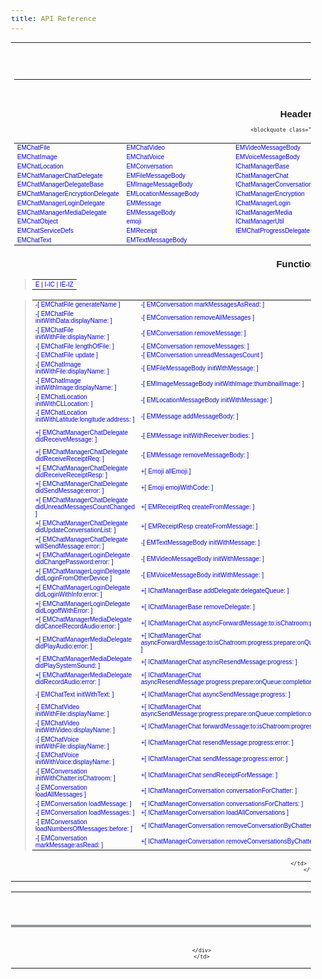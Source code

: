 ```yaml
---
title: API Reference
---
```


<!-- A big scary CSS block --><style type="text/css"><!--#pagehead { FONT-WEIGHT: bold; FONT-SIZE: 32px; COLOR: #000000; FONT-FAMILY: lucida grande, geneva, helvetica, arial, sans-serif; } td { font-size: 10px; } a:link {text-decoration: none; font-family: lucida grande, geneva, helvetica, arial, sans-serif; color: #0000ff;} a:visited {text-decoration: none; font-family: lucida grande, geneva, helvetica, arial, sans-serif; color: #0000ff;} a:visited:hover {text-decoration: underline; font-family: lucida grande, geneva, helvetica, arial, sans-serif; color: #ff6600;} a:active {text-decoration: none; font-family: lucida grande, geneva, helvetica, arial, sans-serif; color: #ff6600;} a:hover {text-decoration: underline; font-family: lucida grande, geneva, helvetica, arial, sans-serif; color: #ff6600;} h4 {text-decoration: none; font-family: lucida grande, geneva, helvetica, arial, sans-serif; font-size: tiny; font-weight: bold;} body {text-decoration: none; font-family: lucida grande, geneva, helvetica, arial, sans-serif; font-size: 10pt;} --></style>
<!-- End big scary CSS block -->
<meta name="ROBOTS" content="NOINDEX">

<a name="MYTAG"></a>

<center>

<!-- start of header -->
<!--#include virtual="/path/to/header.html"-->
<!-- end of header -->

<table border="0" cellpadding="0" cellspacing="0" width="600">
<tr height="5">
<td width="600" height="5"><br></td>
			</tr>
<tr>
<td width="600">
					<div id="pagehead"></div>
				</td>
			</tr>
<tr height="10">
<td width="600" height="10"><br></td>
			</tr>
<tr>
<td valign="top" width="600"><font face="Geneva,Helvetica,Arial" size="2"><span id="bodytext">  </span></font></td>
			</tr>
<tr height="10">
<td height="10" width="600"></td>
			</tr>
<tr height="5">
<td height="5" width="600">
					<hr alt="">
<br>
</td>
			</tr>
<tr>
<td width="600" align="center" valign="top">
<h2>Headers</h2>
				
      <blockquote class="groupindent">
<table border="0" cellpadding="1" cellspacing="0" width="420">
<tr>
<td width="33%">
<a name="group___header_EM" href="EMChatFile_h/index.html">EMChatFile</a><br>
</td>
<td width="33%">
<a href="EMChatVideo_h/index.html">EMChatVideo</a><br>
</td>
<td width="33%">
<a href="EMVideoMessageBody_h/index.html">EMVideoMessageBody</a><br>
</td>
</tr>
<tr>
<td width="33%">
<a href="EMChatImage_h/index.html">EMChatImage</a><br>
</td>
<td width="33%">
<a href="EMChatVoice_h/index.html">EMChatVoice</a><br>
</td>
<td width="33%">
<a href="EMVoiceMessageBody_h/index.html">EMVoiceMessageBody</a><br>
</td>
</tr>
<tr>
<td width="33%">
<a href="EMChatLocation_h/index.html">EMChatLocation</a><br>
</td>
<td width="33%">
<a href="EMConversation_h/index.html">EMConversation</a><br>
</td>
<td width="33%">
<a name="group___header_IC" href="IChatManagerBase_h/index.html">IChatManagerBase</a><br>
</td>
</tr>
<tr>
<td width="33%">
<a href="EMChatManagerChatDelegate_h/index.html">EMChatManagerChatDelegate</a><br>
</td>
<td width="33%">
<a href="EMFileMessageBody_h/index.html">EMFileMessageBody</a><br>
</td>
<td width="33%">
<a href="IChatManagerChat_h/index.html">IChatManagerChat</a><br>
</td>
</tr>
<tr>
<td width="33%">
<a href="EMChatManagerDelegateBase_h/index.html">EMChatManagerDelegateBase</a><br>
</td>
<td width="33%">
<a href="EMImageMessageBody_h/index.html">EMImageMessageBody</a><br>
</td>
<td width="33%">
<a href="IChatManagerConversation_h/index.html">IChatManagerConversation</a><br>
</td>
</tr>
<tr>
<td width="33%">
<a href="EMChatManagerEncryptionDelegate_h/index.html">EMChatManagerEncryptionDelegate</a><br>
</td>
<td width="33%">
<a href="EMLocationMessageBody_h/index.html">EMLocationMessageBody</a><br>
</td>
<td width="33%">
<a href="IChatManagerEncryption_h/index.html">IChatManagerEncryption</a><br>
</td>
</tr>
<tr>
<td width="33%">
<a href="EMChatManagerLoginDelegate_h/index.html">EMChatManagerLoginDelegate</a><br>
</td>
<td width="33%">
<a href="EMMessage_h/index.html">EMMessage</a><br>
</td>
<td width="33%">
<a href="IChatManagerLogin_h/index.html">IChatManagerLogin</a><br>
</td>
</tr>
<tr>
<td width="33%">
<a href="EMChatManagerMediaDelegate_h/index.html">EMChatManagerMediaDelegate</a><br>
</td>
<td width="33%">
<a href="EMMessageBody_h/index.html">EMMessageBody</a><br>
</td>
<td width="33%">
<a href="IChatManagerMedia_h/index.html">IChatManagerMedia</a><br>
</td>
</tr>
<tr>
<td width="33%">
<a href="EMChatObject_h/index.html">EMChatObject</a><br>
</td>
<td width="33%">
<a href="Emoji_h/index.html">emoji</a><br>
</td>
<td width="33%">
<a href="IChatManagerUtil_h/index.html">IChatManagerUtil</a><br>
</td>
</tr>
<tr>
<td width="33%">
<a href="EMChatServiceDefs_h/index.html">EMChatServiceDefs</a><br>
</td>
<td width="33%">
<a href="EMReceipt_h/index.html">EMReceipt</a><br>
</td>
<td width="33%">
<a name="group___header_IE" href="IEMChatProgressDelegate_h/index.html">IEMChatProgressDelegate</a><br>
</td>
</tr>
<tr>
<td width="33%">
<a href="EMChatText_h/index.html">EMChatText</a><br>
</td>
<td width="33%">
<a href="EMTextMessageBody_h/index.html">EMTextMessageBody</a><br>
</td>
<td width="33%"></td>
</tr>
</table>
</blockquote>

<h2>Functions</h2>
      <blockquote class="letterlist"><table width="80%"><tr><td>
<a href="#group___function_EM">E</a>&#160;<span class="hierpipe">|</span> 
<a href="#group___function_IC">I-IC</a>&#160;<span class="hierpipe">|</span> 
<a href="#group___function_IE">IE-IZ</a>
</td></tr></table></blockquote>
<blockquote class="groupindent">
<table border="0" cellpadding="1" cellspacing="0" width="420">
<tr>
<td width="33%">
<a logicalpath="//apple_ref/occ/instm/EMChatFile/generateName" name="group___function_EM" retarget="yes" href="EMChatFile_h/Classes/EMChatFile/index.html#//apple_ref/occ/instm/EMChatFile/generateName">-[ EMChatFile generateName ]</a><br>
</td>
<td width="33%">
<a logicalpath="//apple_ref/occ/instm/EMConversation/markMessagesAsRead:" retarget="yes" href="EMConversation_h/Classes/EMConversation/index.html#//apple_ref/occ/instm/EMConversation/markMessagesAsRead:">-[ EMConversation markMessagesAsRead: ]</a><br>
</td>
<td width="33%">
<a logicalpath="//apple_ref/occ/intfm/IChatManagerConversation/saveAllConversations" retarget="yes" href="IChatManagerConversation_h/Protocols/IChatManagerConversation/index.html#//apple_ref/occ/intfm/IChatManagerConversation/saveAllConversations">+[ IChatManagerConversation saveAllConversations ]</a><br>
</td>
</tr>
<tr>
<td width="33%">
<a logicalpath="//apple_ref/occ/instm/EMChatFile/initWithData:displayName:" retarget="yes" href="EMChatFile_h/Classes/EMChatFile/index.html#//apple_ref/occ/instm/EMChatFile/initWithData:displayName:">-[ EMChatFile initWithData:displayName: ]</a><br>
</td>
<td width="33%">
<a logicalpath="//apple_ref/occ/instm/EMConversation/removeAllMessages" retarget="yes" href="EMConversation_h/Classes/EMConversation/index.html#//apple_ref/occ/instm/EMConversation/removeAllMessages">-[ EMConversation removeAllMessages ]</a><br>
</td>
<td width="33%">
<a logicalpath="//apple_ref/occ/intfm/IChatManagerConversation/saveConversation:" retarget="yes" href="IChatManagerConversation_h/Protocols/IChatManagerConversation/index.html#//apple_ref/occ/intfm/IChatManagerConversation/saveConversation:">+[ IChatManagerConversation saveConversation: ]</a><br>
</td>
</tr>
<tr>
<td width="33%">
<a logicalpath="//apple_ref/occ/instm/EMChatFile/initWithFile:displayName:" retarget="yes" href="EMChatFile_h/Classes/EMChatFile/index.html#//apple_ref/occ/instm/EMChatFile/initWithFile:displayName:">-[ EMChatFile initWithFile:displayName: ]</a><br>
</td>
<td width="33%">
<a logicalpath="//apple_ref/occ/instm/EMConversation/removeMessage:" retarget="yes" href="EMConversation_h/Classes/EMConversation/index.html#//apple_ref/occ/instm/EMConversation/removeMessage:">-[ EMConversation removeMessage: ]</a><br>
</td>
<td width="33%">
<a logicalpath="//apple_ref/occ/intfm/IChatManagerConversation/saveConversations:" retarget="yes" href="IChatManagerConversation_h/Protocols/IChatManagerConversation/index.html#//apple_ref/occ/intfm/IChatManagerConversation/saveConversations:">+[ IChatManagerConversation saveConversations: ]</a><br>
</td>
</tr>
<tr>
<td width="33%">
<a logicalpath="//apple_ref/occ/instm/EMChatFile/lengthOfFile:" retarget="yes" href="EMChatFile_h/Classes/EMChatFile/index.html#//apple_ref/occ/instm/EMChatFile/lengthOfFile:">-[ EMChatFile lengthOfFile: ]</a><br>
</td>
<td width="33%">
<a logicalpath="//apple_ref/occ/instm/EMConversation/removeMessages:" retarget="yes" href="EMConversation_h/Classes/EMConversation/index.html#//apple_ref/occ/instm/EMConversation/removeMessages:">-[ EMConversation removeMessages: ]</a><br>
</td>
<td width="33%">
<a logicalpath="//apple_ref/occ/intfm/IChatManagerConversation/totalUnreadMessagesCount" retarget="yes" href="IChatManagerConversation_h/Protocols/IChatManagerConversation/index.html#//apple_ref/occ/intfm/IChatManagerConversation/totalUnreadMessagesCount">+[ IChatManagerConversation totalUnreadMessagesCount ]</a><br>
</td>
</tr>
<tr>
<td width="33%">
<a logicalpath="//apple_ref/occ/instm/EMChatFile/update" retarget="yes" href="EMChatFile_h/Classes/EMChatFile/index.html#//apple_ref/occ/instm/EMChatFile/update">-[ EMChatFile update ]</a><br>
</td>
<td width="33%">
<a logicalpath="//apple_ref/occ/instm/EMConversation/unreadMessagesCount" retarget="yes" href="EMConversation_h/Classes/EMConversation/index.html#//apple_ref/occ/instm/EMConversation/unreadMessagesCount">-[ EMConversation unreadMessagesCount ]</a><br>
</td>
<td width="33%">
<a logicalpath="//apple_ref/occ/intfm/IChatManagerConversation/unreadConversationsCount" retarget="yes" href="IChatManagerConversation_h/Protocols/IChatManagerConversation/index.html#//apple_ref/occ/intfm/IChatManagerConversation/unreadConversationsCount">+[ IChatManagerConversation unreadConversationsCount ]</a><br>
</td>
</tr>
<tr>
<td width="33%">
<a logicalpath="//apple_ref/occ/instm/EMChatImage/initWithFile:displayName:" retarget="yes" href="EMChatImage_h/Classes/EMChatImage/index.html#//apple_ref/occ/instm/EMChatImage/initWithFile:displayName:">-[ EMChatImage initWithFile:displayName: ]</a><br>
</td>
<td width="33%">
<a logicalpath="//apple_ref/occ/instm/EMFileMessageBody/initWithMessage:" retarget="yes" href="EMFileMessageBody_h/Classes/EMFileMessageBody/index.html#//apple_ref/occ/instm/EMFileMessageBody/initWithMessage:">-[ EMFileMessageBody initWithMessage: ]</a><br>
</td>
<td width="33%">
<a logicalpath="//apple_ref/occ/intfm/IChatManagerConversation/unreadMessagesCountForConversation:" retarget="yes" href="IChatManagerConversation_h/Protocols/IChatManagerConversation/index.html#//apple_ref/occ/intfm/IChatManagerConversation/unreadMessagesCountForConversation:">+[ IChatManagerConversation unreadMessagesCountForConversation: ]</a><br>
</td>
</tr>
<tr>
<td width="33%">
<a logicalpath="//apple_ref/occ/instm/EMChatImage/initWithImage:displayName:" retarget="yes" href="EMChatImage_h/Classes/EMChatImage/index.html#//apple_ref/occ/instm/EMChatImage/initWithImage:displayName:">-[ EMChatImage initWithImage:displayName: ]</a><br>
</td>
<td width="33%">
<a logicalpath="//apple_ref/occ/instm/EMImageMessageBody/initWithImage:thumbnailImage:" retarget="yes" href="EMImageMessageBody_h/Classes/EMImageMessageBody/index.html#//apple_ref/occ/instm/EMImageMessageBody/initWithImage:thumbnailImage:">-[ EMImageMessageBody initWithImage:thumbnailImage: ]</a><br>
</td>
<td width="33%">
<a logicalpath="//apple_ref/occ/intfm/IChatManagerEncryption/decryptMessage:forKey:" retarget="yes" href="IChatManagerEncryption_h/Protocols/IChatManagerEncryption/index.html#//apple_ref/occ/intfm/IChatManagerEncryption/decryptMessage:forKey:">+[ IChatManagerEncryption decryptMessage:forKey: ]</a><br>
</td>
</tr>
<tr>
<td width="33%">
<a logicalpath="//apple_ref/occ/instm/EMChatLocation/initWithCLLocation:" retarget="yes" href="EMChatLocation_h/Classes/EMChatLocation/index.html#//apple_ref/occ/instm/EMChatLocation/initWithCLLocation:">-[ EMChatLocation initWithCLLocation: ]</a><br>
</td>
<td width="33%">
<a logicalpath="//apple_ref/occ/instm/EMLocationMessageBody/initWithMessage:" retarget="yes" href="EMLocationMessageBody_h/Classes/EMLocationMessageBody/index.html#//apple_ref/occ/instm/EMLocationMessageBody/initWithMessage:">-[ EMLocationMessageBody initWithMessage: ]</a><br>
</td>
<td width="33%">
<a logicalpath="//apple_ref/occ/intfm/IChatManagerEncryption/encryptMessage:forKey:" retarget="yes" href="IChatManagerEncryption_h/Protocols/IChatManagerEncryption/index.html#//apple_ref/occ/intfm/IChatManagerEncryption/encryptMessage:forKey:">+[ IChatManagerEncryption encryptMessage:forKey: ]</a><br>
</td>
</tr>
<tr>
<td width="33%">
<a logicalpath="//apple_ref/occ/instm/EMChatLocation/initWithLatitude:longitude:address:" retarget="yes" href="EMChatLocation_h/Classes/EMChatLocation/index.html#//apple_ref/occ/instm/EMChatLocation/initWithLatitude:longitude:address:">-[ EMChatLocation initWithLatitude:longitude:address: ]</a><br>
</td>
<td width="33%">
<a logicalpath="//apple_ref/occ/instm/EMMessage/addMessageBody:" retarget="yes" href="EMMessage_h/Classes/EMMessage/index.html#//apple_ref/occ/instm/EMMessage/addMessageBody:">-[ EMMessage addMessageBody: ]</a><br>
</td>
<td width="33%">
<a logicalpath="//apple_ref/occ/intfm/IChatManagerLogin/asyncChangePassword:newPassword:forUser:" retarget="yes" href="IChatManagerLogin_h/Protocols/IChatManagerLogin/index.html#//apple_ref/occ/intfm/IChatManagerLogin/asyncChangePassword:newPassword:forUser:completion:onQueue:">+[ IChatManagerLogin asyncChangePassword:newPassword:forUser: ]</a><br>
</td>
</tr>
<tr>
<td width="33%">
<a logicalpath="//apple_ref/occ/intfm/EMChatManagerChatDelegate/didReceiveMessage:" retarget="yes" href="EMChatManagerChatDelegate_h/Protocols/EMChatManagerChatDelegate/index.html#//apple_ref/occ/intfm/EMChatManagerChatDelegate/didReceiveMessage:">+[ EMChatManagerChatDelegate didReceiveMessage: ]</a><br>
</td>
<td width="33%">
<a logicalpath="//apple_ref/occ/instm/EMMessage/initWithReceiver:bodies:" retarget="yes" href="EMMessage_h/Classes/EMMessage/index.html#//apple_ref/occ/instm/EMMessage/initWithReceiver:bodies:">-[ EMMessage initWithReceiver:bodies: ]</a><br>
</td>
<td width="33%">
<a logicalpath="//apple_ref/occ/intfm/IChatManagerLogin/asyncChangePassword:newPassword:forUser:completion:onQueue:" retarget="yes" href="IChatManagerLogin_h/Protocols/IChatManagerLogin/index.html#//apple_ref/occ/intfm/IChatManagerLogin/asyncChangePassword:newPassword:forUser:completion:onQueue:">+[ IChatManagerLogin asyncChangePassword:newPassword:forUser:completion:onQueue: ]</a><br>
</td>
</tr>
<tr>
<td width="33%">
<a logicalpath="//apple_ref/occ/intfm/EMChatManagerChatDelegate/didReceiveReceiptReq:" retarget="yes" href="EMChatManagerChatDelegate_h/Protocols/EMChatManagerChatDelegate/index.html#//apple_ref/occ/intfm/EMChatManagerChatDelegate/didReceiveReceiptReq:">+[ EMChatManagerChatDelegate didReceiveReceiptReq: ]</a><br>
</td>
<td width="33%">
<a logicalpath="//apple_ref/occ/instm/EMMessage/removeMessageBody:" retarget="yes" href="EMMessage_h/Classes/EMMessage/index.html#//apple_ref/occ/instm/EMMessage/removeMessageBody:">-[ EMMessage removeMessageBody: ]</a><br>
</td>
<td width="33%">
<a logicalpath="//apple_ref/occ/intfm/IChatManagerLogin/asyncLoginWithUsername:password:" retarget="yes" href="IChatManagerLogin_h/Protocols/IChatManagerLogin/index.html#//apple_ref/occ/intfm/IChatManagerLogin/asyncLoginWithUsername:password:completion:onQueue:">+[ IChatManagerLogin asyncLoginWithUsername:password: ]</a><br>
</td>
</tr>
<tr>
<td width="33%">
<a logicalpath="//apple_ref/occ/intfm/EMChatManagerChatDelegate/didReceiveReceiptResp:" retarget="yes" href="EMChatManagerChatDelegate_h/Protocols/EMChatManagerChatDelegate/index.html#//apple_ref/occ/intfm/EMChatManagerChatDelegate/didReceiveReceiptResp:">+[ EMChatManagerChatDelegate didReceiveReceiptResp: ]</a><br>
</td>
<td width="33%">
<a logicalpath="//apple_ref/occ/clm/Emoji/allEmoji" retarget="yes" href="Emoji_h/Classes/Emoji/index.html#//apple_ref/occ/clm/Emoji/allEmoji">+[ Emoji allEmoji ]</a><br>
</td>
<td width="33%">
<a logicalpath="//apple_ref/occ/intfm/IChatManagerLogin/asyncLoginWithUsername:password:completion:onQueue:" retarget="yes" href="IChatManagerLogin_h/Protocols/IChatManagerLogin/index.html#//apple_ref/occ/intfm/IChatManagerLogin/asyncLoginWithUsername:password:completion:onQueue:">+[ IChatManagerLogin asyncLoginWithUsername:password:completion:onQueue: ]</a><br>
</td>
</tr>
<tr>
<td width="33%">
<a logicalpath="//apple_ref/occ/intfm/EMChatManagerChatDelegate/didSendMessage:error:" retarget="yes" href="EMChatManagerChatDelegate_h/Protocols/EMChatManagerChatDelegate/index.html#//apple_ref/occ/intfm/EMChatManagerChatDelegate/didSendMessage:error:">+[ EMChatManagerChatDelegate didSendMessage:error: ]</a><br>
</td>
<td width="33%">
<a logicalpath="//apple_ref/occ/clm/Emoji/emojiWithCode:" retarget="yes" href="Emoji_h/Classes/Emoji/index.html#//apple_ref/occ/clm/Emoji/emojiWithCode:">+[ Emoji emojiWithCode: ]</a><br>
</td>
<td width="33%">
<a logicalpath="//apple_ref/occ/intfm/IChatManagerLogin/asyncLogoff" retarget="yes" href="IChatManagerLogin_h/Protocols/IChatManagerLogin/index.html#//apple_ref/occ/intfm/IChatManagerLogin/asyncLogoffWithCompletion:onQueue:">+[ IChatManagerLogin asyncLogoff ]</a><br>
</td>
</tr>
<tr>
<td width="33%">
<a logicalpath="//apple_ref/occ/intfm/EMChatManagerChatDelegate/didUnreadMessagesCountChanged" retarget="yes" href="EMChatManagerChatDelegate_h/Protocols/EMChatManagerChatDelegate/index.html#//apple_ref/occ/intfm/EMChatManagerChatDelegate/didUnreadMessagesCountChanged">+[ EMChatManagerChatDelegate didUnreadMessagesCountChanged ]</a><br>
</td>
<td width="33%">
<a logicalpath="//apple_ref/occ/clm/EMReceiptReq/createFromMessage:" retarget="yes" href="EMReceipt_h/Classes/EMReceiptReq/index.html#//apple_ref/occ/clm/EMReceiptReq/createFromMessage:">+[ EMReceiptReq createFromMessage: ]</a><br>
</td>
<td width="33%">
<a logicalpath="//apple_ref/occ/intfm/IChatManagerLogin/asyncLogoffWithCompletion:onQueue:" retarget="yes" href="IChatManagerLogin_h/Protocols/IChatManagerLogin/index.html#//apple_ref/occ/intfm/IChatManagerLogin/asyncLogoffWithCompletion:onQueue:">+[ IChatManagerLogin asyncLogoffWithCompletion:onQueue: ]</a><br>
</td>
</tr>
<tr>
<td width="33%">
<a logicalpath="//apple_ref/occ/intfm/EMChatManagerChatDelegate/didUpdateConversationList:" retarget="yes" href="EMChatManagerChatDelegate_h/Protocols/EMChatManagerChatDelegate/index.html#//apple_ref/occ/intfm/EMChatManagerChatDelegate/didUpdateConversationList:">+[ EMChatManagerChatDelegate didUpdateConversationList: ]</a><br>
</td>
<td width="33%">
<a logicalpath="//apple_ref/occ/clm/EMReceiptResp/createFromMessage:" retarget="yes" href="EMReceipt_h/Classes/EMReceiptResp/index.html#//apple_ref/occ/clm/EMReceiptResp/createFromMessage:">+[ EMReceiptResp createFromMessage: ]</a><br>
</td>
<td width="33%">
<a logicalpath="//apple_ref/occ/intfm/IChatManagerLogin/changePassword:newPassword:forUser:error:" retarget="yes" href="IChatManagerLogin_h/Protocols/IChatManagerLogin/index.html#//apple_ref/occ/intfm/IChatManagerLogin/changePassword:newPassword:forUser:error:">+[ IChatManagerLogin changePassword:newPassword:forUser:error: ]</a><br>
</td>
</tr>
<tr>
<td width="33%">
<a logicalpath="//apple_ref/occ/intfm/EMChatManagerChatDelegate/willSendMessage:error:" retarget="yes" href="EMChatManagerChatDelegate_h/Protocols/EMChatManagerChatDelegate/index.html#//apple_ref/occ/intfm/EMChatManagerChatDelegate/willSendMessage:error:">+[ EMChatManagerChatDelegate willSendMessage:error: ]</a><br>
</td>
<td width="33%">
<a logicalpath="//apple_ref/occ/instm/EMTextMessageBody/initWithMessage:" retarget="yes" href="EMTextMessageBody_h/Classes/EMTextMessageBody/index.html#//apple_ref/occ/instm/EMTextMessageBody/initWithMessage:">-[ EMTextMessageBody initWithMessage: ]</a><br>
</td>
<td width="33%">
<a logicalpath="//apple_ref/occ/intfm/IChatManagerLogin/loginWithUsername:password:error:" retarget="yes" href="IChatManagerLogin_h/Protocols/IChatManagerLogin/index.html#//apple_ref/occ/intfm/IChatManagerLogin/loginWithUsername:password:error:">+[ IChatManagerLogin loginWithUsername:password:error: ]</a><br>
</td>
</tr>
<tr>
<td width="33%">
<a logicalpath="//apple_ref/occ/intfm/EMChatManagerLoginDelegate/didChangePassword:error:" retarget="yes" href="EMChatManagerLoginDelegate_h/Protocols/EMChatManagerLoginDelegate/index.html#//apple_ref/occ/intfm/EMChatManagerLoginDelegate/didChangePassword:error:">+[ EMChatManagerLoginDelegate didChangePassword:error: ]</a><br>
</td>
<td width="33%">
<a logicalpath="//apple_ref/occ/instm/EMVideoMessageBody/initWithMessage:" retarget="yes" href="EMVideoMessageBody_h/Classes/EMVideoMessageBody/index.html#//apple_ref/occ/instm/EMVideoMessageBody/initWithMessage:">-[ EMVideoMessageBody initWithMessage: ]</a><br>
</td>
<td width="33%">
<a logicalpath="//apple_ref/occ/intfm/IChatManagerLogin/logoffWithError:" retarget="yes" href="IChatManagerLogin_h/Protocols/IChatManagerLogin/index.html#//apple_ref/occ/intfm/IChatManagerLogin/logoffWithError:">+[ IChatManagerLogin logoffWithError: ]</a><br>
</td>
</tr>
<tr>
<td width="33%">
<a logicalpath="//apple_ref/occ/intfm/EMChatManagerLoginDelegate/didLoginFromOtherDevice" retarget="yes" href="EMChatManagerLoginDelegate_h/Protocols/EMChatManagerLoginDelegate/index.html#//apple_ref/occ/intfm/EMChatManagerLoginDelegate/didLoginFromOtherDevice">+[ EMChatManagerLoginDelegate didLoginFromOtherDevice ]</a><br>
</td>
<td width="33%">
<a logicalpath="//apple_ref/occ/instm/EMVoiceMessageBody/initWithMessage:" retarget="yes" href="EMVoiceMessageBody_h/Classes/EMVoiceMessageBody/index.html#//apple_ref/occ/instm/EMVoiceMessageBody/initWithMessage:">-[ EMVoiceMessageBody initWithMessage: ]</a><br>
</td>
<td width="33%">
<a logicalpath="//apple_ref/occ/intfm/IChatManagerMedia/asyncCancelRecordingAudio" retarget="yes" href="IChatManagerMedia_h/Protocols/IChatManagerMedia/index.html#//apple_ref/occ/intfm/IChatManagerMedia/asyncCancelRecordingAudio">+[ IChatManagerMedia asyncCancelRecordingAudio ]</a><br>
</td>
</tr>
<tr>
<td width="33%">
<a logicalpath="//apple_ref/occ/intfm/EMChatManagerLoginDelegate/didLoginWithInfo:error:" retarget="yes" href="EMChatManagerLoginDelegate_h/Protocols/EMChatManagerLoginDelegate/index.html#//apple_ref/occ/intfm/EMChatManagerLoginDelegate/didLoginWithInfo:error:">+[ EMChatManagerLoginDelegate didLoginWithInfo:error: ]</a><br>
</td>
<td width="33%">
<a logicalpath="//apple_ref/occ/intfm/IChatManagerBase/addDelegate:delegateQueue:" name="group___function_IC" retarget="yes" href="IChatManagerBase_h/Protocols/IChatManagerBase/index.html#//apple_ref/occ/intfm/IChatManagerBase/addDelegate:delegateQueue:">+[ IChatManagerBase addDelegate:delegateQueue: ]</a><br>
</td>
<td width="33%">
<a logicalpath="//apple_ref/occ/intfm/IChatManagerMedia/asyncCancelRecordingAudioWithCompletion:onQueue:" retarget="yes" href="IChatManagerMedia_h/Protocols/IChatManagerMedia/index.html#//apple_ref/occ/intfm/IChatManagerMedia/asyncCancelRecordingAudioWithCompletion:onQueue:">+[ IChatManagerMedia asyncCancelRecordingAudioWithCompletion:onQueue: ]</a><br>
</td>
</tr>
<tr>
<td width="33%">
<a logicalpath="//apple_ref/occ/intfm/EMChatManagerLoginDelegate/didLogoffWithError:" retarget="yes" href="EMChatManagerLoginDelegate_h/Protocols/EMChatManagerLoginDelegate/index.html#//apple_ref/occ/intfm/EMChatManagerLoginDelegate/didLogoffWithError:">+[ EMChatManagerLoginDelegate didLogoffWithError: ]</a><br>
</td>
<td width="33%">
<a logicalpath="//apple_ref/occ/intfm/IChatManagerBase/removeDelegate:" retarget="yes" href="IChatManagerBase_h/Protocols/IChatManagerBase/index.html#//apple_ref/occ/intfm/IChatManagerBase/removeDelegate:">+[ IChatManagerBase removeDelegate: ]</a><br>
</td>
<td width="33%">
<a logicalpath="//apple_ref/occ/intfm/IChatManagerMedia/asyncPlayAudio:" retarget="yes" href="IChatManagerMedia_h/Protocols/IChatManagerMedia/index.html#//apple_ref/occ/intfm/IChatManagerMedia/asyncPlayAudio:">+[ IChatManagerMedia asyncPlayAudio: ]</a><br>
</td>
</tr>
<tr>
<td width="33%">
<a logicalpath="//apple_ref/occ/intfm/EMChatManagerMediaDelegate/didCancelRecordAudio:error:" retarget="yes" href="EMChatManagerMediaDelegate_h/Protocols/EMChatManagerMediaDelegate/index.html#//apple_ref/occ/intfm/EMChatManagerMediaDelegate/didCancelRecordAudio:error:">+[ EMChatManagerMediaDelegate didCancelRecordAudio:error: ]</a><br>
</td>
<td width="33%">
<a logicalpath="//apple_ref/occ/intfm/IChatManagerChat/asyncForwardMessage:to:isChatroom:progress:" retarget="yes" href="IChatManagerChat_h/Protocols/IChatManagerChat/index.html#//apple_ref/occ/intfm/IChatManagerChat/asyncForwardMessage:to:isChatroom:progress:">+[ IChatManagerChat asyncForwardMessage:to:isChatroom:progress: ]</a><br>
</td>
<td width="33%">
<a logicalpath="//apple_ref/occ/intfm/IChatManagerMedia/asyncPlayAudio:completion:onQueue:" retarget="yes" href="IChatManagerMedia_h/Protocols/IChatManagerMedia/index.html#//apple_ref/occ/intfm/IChatManagerMedia/asyncPlayAudio:completion:onQueue:">+[ IChatManagerMedia asyncPlayAudio:completion:onQueue: ]</a><br>
</td>
</tr>
<tr>
<td width="33%">
<a logicalpath="//apple_ref/occ/intfm/EMChatManagerMediaDelegate/didPlayAudio:error:" retarget="yes" href="EMChatManagerMediaDelegate_h/Protocols/EMChatManagerMediaDelegate/index.html#//apple_ref/occ/intfm/EMChatManagerMediaDelegate/didPlayAudio:error:">+[ EMChatManagerMediaDelegate didPlayAudio:error: ]</a><br>
</td>
<td width="33%">
<a logicalpath="//apple_ref/occ/intfm/IChatManagerChat/asyncForwardMessage:to:isChatroom:progress:prepare:onQueue:completion:onQueue:" retarget="yes" href="IChatManagerChat_h/Protocols/IChatManagerChat/index.html#//apple_ref/occ/intfm/IChatManagerChat/asyncForwardMessage:to:isChatroom:progress:prepare:onQueue:completion:onQueue:">+[ IChatManagerChat asyncForwardMessage:to:isChatroom:progress:prepare:onQueue:completion:onQueue: ]</a><br>
</td>
<td width="33%">
<a logicalpath="//apple_ref/occ/intfm/IChatManagerMedia/asyncPlayNewMessageSound" retarget="yes" href="IChatManagerMedia_h/Protocols/IChatManagerMedia/index.html#//apple_ref/occ/intfm/IChatManagerMedia/asyncPlayNewMessageSound">+[ IChatManagerMedia asyncPlayNewMessageSound ]</a><br>
</td>
</tr>
<tr>
<td width="33%">
<a logicalpath="//apple_ref/occ/intfm/EMChatManagerMediaDelegate/didPlaySystemSound:" retarget="yes" href="EMChatManagerMediaDelegate_h/Protocols/EMChatManagerMediaDelegate/index.html#//apple_ref/occ/intfm/EMChatManagerMediaDelegate/didPlaySystemSound:">+[ EMChatManagerMediaDelegate didPlaySystemSound: ]</a><br>
</td>
<td width="33%">
<a logicalpath="//apple_ref/occ/intfm/IChatManagerChat/asyncResendMessage:progress:" retarget="yes" href="IChatManagerChat_h/Protocols/IChatManagerChat/index.html#//apple_ref/occ/intfm/IChatManagerChat/asyncResendMessage:progress:">+[ IChatManagerChat asyncResendMessage:progress: ]</a><br>
</td>
<td width="33%">
<a logicalpath="//apple_ref/occ/intfm/IChatManagerMedia/asyncPlayNewMessageWithCompletion:onQueue:" retarget="yes" href="IChatManagerMedia_h/Protocols/IChatManagerMedia/index.html#//apple_ref/occ/intfm/IChatManagerMedia/asyncPlayNewMessageWithCompletion:onQueue:">+[ IChatManagerMedia asyncPlayNewMessageWithCompletion:onQueue: ]</a><br>
</td>
</tr>
<tr>
<td width="33%">
<a logicalpath="//apple_ref/occ/intfm/EMChatManagerMediaDelegate/didRecordAudio:error:" retarget="yes" href="EMChatManagerMediaDelegate_h/Protocols/EMChatManagerMediaDelegate/index.html#//apple_ref/occ/intfm/EMChatManagerMediaDelegate/didRecordAudio:error:">+[ EMChatManagerMediaDelegate didRecordAudio:error: ]</a><br>
</td>
<td width="33%">
<a logicalpath="//apple_ref/occ/intfm/IChatManagerChat/asyncResendMessage:progress:prepare:onQueue:completion:onQueue:" retarget="yes" href="IChatManagerChat_h/Protocols/IChatManagerChat/index.html#//apple_ref/occ/intfm/IChatManagerChat/asyncResendMessage:progress:prepare:onQueue:completion:onQueue:">+[ IChatManagerChat asyncResendMessage:progress:prepare:onQueue:completion:onQueue: ]</a><br>
</td>
<td width="33%">
<a logicalpath="//apple_ref/occ/intfm/IChatManagerMedia/asyncPlayVibration" retarget="yes" href="IChatManagerMedia_h/Protocols/IChatManagerMedia/index.html#//apple_ref/occ/intfm/IChatManagerMedia/asyncPlayVibration">+[ IChatManagerMedia asyncPlayVibration ]</a><br>
</td>
</tr>
<tr>
<td width="33%">
<a logicalpath="//apple_ref/occ/instm/EMChatText/initWithText:" retarget="yes" href="EMChatText_h/Classes/EMChatText/index.html#//apple_ref/occ/instm/EMChatText/initWithText:">-[ EMChatText initWithText: ]</a><br>
</td>
<td width="33%">
<a logicalpath="//apple_ref/occ/intfm/IChatManagerChat/asyncSendMessage:progress:" retarget="yes" href="IChatManagerChat_h/Protocols/IChatManagerChat/index.html#//apple_ref/occ/intfm/IChatManagerChat/asyncSendMessage:progress:">+[ IChatManagerChat asyncSendMessage:progress: ]</a><br>
</td>
<td width="33%">
<a logicalpath="//apple_ref/occ/intfm/IChatManagerMedia/asyncPlayVibrationWithCompletion:onQueue:" retarget="yes" href="IChatManagerMedia_h/Protocols/IChatManagerMedia/index.html#//apple_ref/occ/intfm/IChatManagerMedia/asyncPlayVibrationWithCompletion:onQueue:">+[ IChatManagerMedia asyncPlayVibrationWithCompletion:onQueue: ]</a><br>
</td>
</tr>
<tr>
<td width="33%">
<a logicalpath="//apple_ref/occ/instm/EMChatVideo/initWithFile:displayName:" retarget="yes" href="EMChatVideo_h/Classes/EMChatVideo/index.html#//apple_ref/occ/instm/EMChatVideo/initWithFile:displayName:">-[ EMChatVideo initWithFile:displayName: ]</a><br>
</td>
<td width="33%">
<a logicalpath="//apple_ref/occ/intfm/IChatManagerChat/asyncSendMessage:progress:prepare:onQueue:completion:onQueue:" retarget="yes" href="IChatManagerChat_h/Protocols/IChatManagerChat/index.html#//apple_ref/occ/intfm/IChatManagerChat/asyncSendMessage:progress:prepare:onQueue:completion:onQueue:">+[ IChatManagerChat asyncSendMessage:progress:prepare:onQueue:completion:onQueue: ]</a><br>
</td>
<td width="33%">
<a logicalpath="//apple_ref/occ/intfm/IChatManagerMedia/asyncStopRecordingAudio" retarget="yes" href="IChatManagerMedia_h/Protocols/IChatManagerMedia/index.html#//apple_ref/occ/intfm/IChatManagerMedia/asyncStopRecordingAudio">+[ IChatManagerMedia asyncStopRecordingAudio ]</a><br>
</td>
</tr>
<tr>
<td width="33%">
<a logicalpath="//apple_ref/occ/instm/EMChatVideo/initWithVideo:displayName:" retarget="yes" href="EMChatVideo_h/Classes/EMChatVideo/index.html#//apple_ref/occ/instm/EMChatVideo/initWithVideo:displayName:">-[ EMChatVideo initWithVideo:displayName: ]</a><br>
</td>
<td width="33%">
<a logicalpath="//apple_ref/occ/intfm/IChatManagerChat/forwardMessage:to:isChatroom:progress:error:" retarget="yes" href="IChatManagerChat_h/Protocols/IChatManagerChat/index.html#//apple_ref/occ/intfm/IChatManagerChat/forwardMessage:to:isChatroom:progress:error:">+[ IChatManagerChat forwardMessage:to:isChatroom:progress:error: ]</a><br>
</td>
<td width="33%">
<a logicalpath="//apple_ref/occ/intfm/IChatManagerMedia/asyncStopRecordingAudioWithCompletion:onQueue:" retarget="yes" href="IChatManagerMedia_h/Protocols/IChatManagerMedia/index.html#//apple_ref/occ/intfm/IChatManagerMedia/asyncStopRecordingAudioWithCompletion:onQueue:">+[ IChatManagerMedia asyncStopRecordingAudioWithCompletion:onQueue: ]</a><br>
</td>
</tr>
<tr>
<td width="33%">
<a logicalpath="//apple_ref/occ/instm/EMChatVoice/initWithFile:displayName:" retarget="yes" href="EMChatVoice_h/Classes/EMChatVoice/index.html#//apple_ref/occ/instm/EMChatVoice/initWithFile:displayName:">-[ EMChatVoice initWithFile:displayName: ]</a><br>
</td>
<td width="33%">
<a logicalpath="//apple_ref/occ/intfm/IChatManagerChat/resendMessage:progress:error:" retarget="yes" href="IChatManagerChat_h/Protocols/IChatManagerChat/index.html#//apple_ref/occ/intfm/IChatManagerChat/resendMessage:progress:error:">+[ IChatManagerChat resendMessage:progress:error: ]</a><br>
</td>
<td width="33%">
<a logicalpath="//apple_ref/occ/intfm/IChatManagerMedia/isPlayingAudio" retarget="yes" href="IChatManagerMedia_h/Protocols/IChatManagerMedia/index.html#//apple_ref/occ/intfm/IChatManagerMedia/isPlayingAudio">+[ IChatManagerMedia isPlayingAudio ]</a><br>
</td>
</tr>
<tr>
<td width="33%">
<a logicalpath="//apple_ref/occ/instm/EMChatVoice/initWithVoice:displayName:" retarget="yes" href="EMChatVoice_h/Classes/EMChatVoice/index.html#//apple_ref/occ/instm/EMChatVoice/initWithVoice:displayName:">-[ EMChatVoice initWithVoice:displayName: ]</a><br>
</td>
<td width="33%">
<a logicalpath="//apple_ref/occ/intfm/IChatManagerChat/sendMessage:progress:error:" retarget="yes" href="IChatManagerChat_h/Protocols/IChatManagerChat/index.html#//apple_ref/occ/intfm/IChatManagerChat/sendMessage:progress:error:">+[ IChatManagerChat sendMessage:progress:error: ]</a><br>
</td>
<td width="33%">
<a logicalpath="//apple_ref/occ/intfm/IChatManagerMedia/isPlayingAudioChat:" retarget="yes" href="IChatManagerMedia_h/Protocols/IChatManagerMedia/index.html#//apple_ref/occ/intfm/IChatManagerMedia/isPlayingAudioChat:">+[ IChatManagerMedia isPlayingAudioChat: ]</a><br>
</td>
</tr>
<tr>
<td width="33%">
<a logicalpath="//apple_ref/occ/instm/EMConversation/initWithChatter:isChatroom:" retarget="yes" href="EMConversation_h/Classes/EMConversation/index.html#//apple_ref/occ/instm/EMConversation/initWithChatter:isChatroom:">-[ EMConversation initWithChatter:isChatroom: ]</a><br>
</td>
<td width="33%">
<a logicalpath="//apple_ref/occ/intfm/IChatManagerChat/sendReceiptForMessage:" retarget="yes" href="IChatManagerChat_h/Protocols/IChatManagerChat/index.html#//apple_ref/occ/intfm/IChatManagerChat/sendReceiptForMessage:">+[ IChatManagerChat sendReceiptForMessage: ]</a><br>
</td>
<td width="33%">
<a logicalpath="//apple_ref/occ/intfm/IChatManagerMedia/peekRecorderVoiceMeter" retarget="yes" href="IChatManagerMedia_h/Protocols/IChatManagerMedia/index.html#//apple_ref/occ/intfm/IChatManagerMedia/peekRecorderVoiceMeter">+[ IChatManagerMedia peekRecorderVoiceMeter ]</a><br>
</td>
</tr>
<tr>
<td width="33%">
<a logicalpath="//apple_ref/occ/instm/EMConversation/loadAllMessages" retarget="yes" href="EMConversation_h/Classes/EMConversation/index.html#//apple_ref/occ/instm/EMConversation/loadAllMessages">-[ EMConversation loadAllMessages ]</a><br>
</td>
<td width="33%">
<a logicalpath="//apple_ref/occ/intfm/IChatManagerConversation/conversationForChatter:" retarget="yes" href="IChatManagerConversation_h/Protocols/IChatManagerConversation/index.html#//apple_ref/occ/intfm/IChatManagerConversation/conversationForChatter:">+[ IChatManagerConversation conversationForChatter: ]</a><br>
</td>
<td width="33%">
<a logicalpath="//apple_ref/occ/intfm/IChatManagerMedia/playNewMessageSound" retarget="yes" href="IChatManagerMedia_h/Protocols/IChatManagerMedia/index.html#//apple_ref/occ/intfm/IChatManagerMedia/playNewMessageSound">+[ IChatManagerMedia playNewMessageSound ]</a><br>
</td>
</tr>
<tr>
<td width="33%">
<a logicalpath="//apple_ref/occ/instm/EMConversation/loadMessage:" retarget="yes" href="EMConversation_h/Classes/EMConversation/index.html#//apple_ref/occ/instm/EMConversation/loadMessage:">-[ EMConversation loadMessage: ]</a><br>
</td>
<td width="33%">
<a logicalpath="//apple_ref/occ/intfm/IChatManagerConversation/conversationsForChatters:" retarget="yes" href="IChatManagerConversation_h/Protocols/IChatManagerConversation/index.html#//apple_ref/occ/intfm/IChatManagerConversation/conversationsForChatters:">+[ IChatManagerConversation conversationsForChatters: ]</a><br>
</td>
<td width="33%">
<a logicalpath="//apple_ref/occ/intfm/IChatManagerMedia/playVibration" retarget="yes" href="IChatManagerMedia_h/Protocols/IChatManagerMedia/index.html#//apple_ref/occ/intfm/IChatManagerMedia/playVibration">+[ IChatManagerMedia playVibration ]</a><br>
</td>
</tr>
<tr>
<td width="33%">
<a logicalpath="//apple_ref/occ/instm/EMConversation/loadMessages:" retarget="yes" href="EMConversation_h/Classes/EMConversation/index.html#//apple_ref/occ/instm/EMConversation/loadMessages:">-[ EMConversation loadMessages: ]</a><br>
</td>
<td width="33%">
<a logicalpath="//apple_ref/occ/intfm/IChatManagerConversation/loadAllConversations" retarget="yes" href="IChatManagerConversation_h/Protocols/IChatManagerConversation/index.html#//apple_ref/occ/intfm/IChatManagerConversation/loadAllConversations">+[ IChatManagerConversation loadAllConversations ]</a><br>
</td>
<td width="33%">
<a logicalpath="//apple_ref/occ/intfm/IChatManagerMedia/startRecordingAudioWithError:" retarget="yes" href="IChatManagerMedia_h/Protocols/IChatManagerMedia/index.html#//apple_ref/occ/intfm/IChatManagerMedia/startRecordingAudioWithError:">+[ IChatManagerMedia startRecordingAudioWithError: ]</a><br>
</td>
</tr>
<tr>
<td width="33%">
<a logicalpath="//apple_ref/occ/instm/EMConversation/loadNumbersOfMessages:before:" retarget="yes" href="EMConversation_h/Classes/EMConversation/index.html#//apple_ref/occ/instm/EMConversation/loadNumbersOfMessages:before:">-[ EMConversation loadNumbersOfMessages:before: ]</a><br>
</td>
<td width="33%">
<a logicalpath="//apple_ref/occ/intfm/IChatManagerConversation/removeConversationByChatter:deleteMessages:" retarget="yes" href="IChatManagerConversation_h/Protocols/IChatManagerConversation/index.html#//apple_ref/occ/intfm/IChatManagerConversation/removeConversationByChatter:deleteMessages:">+[ IChatManagerConversation removeConversationByChatter:deleteMessages: ]</a><br>
</td>
<td width="33%">
<a logicalpath="//apple_ref/occ/intfm/IChatManagerMedia/stopPlayingAudio" retarget="yes" href="IChatManagerMedia_h/Protocols/IChatManagerMedia/index.html#//apple_ref/occ/intfm/IChatManagerMedia/stopPlayingAudio">+[ IChatManagerMedia stopPlayingAudio ]</a><br>
</td>
</tr>
<tr>
<td width="33%">
<a logicalpath="//apple_ref/occ/instm/EMConversation/markMessage:asRead:" retarget="yes" href="EMConversation_h/Classes/EMConversation/index.html#//apple_ref/occ/instm/EMConversation/markMessage:asRead:">-[ EMConversation markMessage:asRead: ]</a><br>
</td>
<td width="33%">
<a logicalpath="//apple_ref/occ/intfm/IChatManagerConversation/removeConversationsByChatters:deleteMessages:" retarget="yes" href="IChatManagerConversation_h/Protocols/IChatManagerConversation/index.html#//apple_ref/occ/intfm/IChatManagerConversation/removeConversationsByChatters:deleteMessages:">+[ IChatManagerConversation removeConversationsByChatters:deleteMessages: ]</a><br>
</td>
<td width="33%">
<a logicalpath="//apple_ref/occ/intfm/IEMChatProgressDelegate/setProgress:" name="group___function_IE" retarget="yes" href="IEMChatProgressDelegate_h/Protocols/IEMChatProgressDelegate/index.html#//apple_ref/occ/intfm/IEMChatProgressDelegate/setProgress:">+[ IEMChatProgressDelegate setProgress: ]</a><br>
</td>
</tr>
</table>
</blockquote>

    </td>
			</tr>
</table>
<!-- start of footer --><!-- START FOOTER TABLE --><table width="600" border="0" cellspacing="0" cellpadding="0" align="center">
<tr><td width="600"><div style="min-width: 1px; width: 1px; min-height: 48px; height: 48px;"></div></td></tr>
<tr><td bgcolor="#919699" colspan="2"><div style="width: 600px; min-width: 600px; height: 1px; min-height: 1px;"></div></td></tr>
<tr><td><div style="width: 1; min-width: 1; height: 17px; min-height: 17px;"></div></td></tr>
<tr>
<td> 
	<div align="center">
	
	</div>
	</td>
</tr>
</table>
</center>
<!-- END FOOTER TABLE -->

<!-- end of footer -->
	


	
